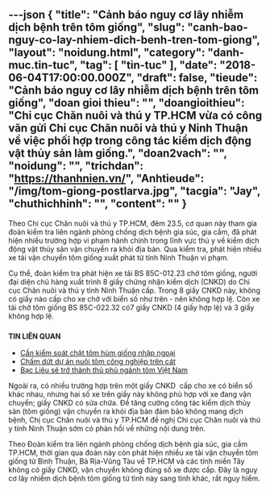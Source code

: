 ---json
{
    "title": "Cảnh báo nguy cơ lây nhiễm dịch bệnh trên tôm giống",
    "slug": "canh-bao-nguy-co-lay-nhiem-dich-benh-tren-tom-giong",
    "layout": "noidung.html",
    "category": "danh-muc.tin-tuc",
    "tag": [
        "tin-tuc"
    ],
    "date": "2018-06-04T17:00:00.000Z",
    "draft": false,
    "tieude": "Cảnh báo nguy cơ lây nhiễm dịch bệnh trên tôm giống",
    "doan gioi thieu": "",
    "doangioithieu": "Chi cục Chăn nuôi và thú y TP.HCM vừa có công văn gửi Chi cục Chăn nuôi và thú y Ninh Thuận về việc phối hợp trong công tác kiểm dịch động vật thủy sản làm giống.",
    "doan2vach": "",
    "noidung": "",
    "trichdan": "https://thanhnien.vn/",
    "Anhtieude": "/img/tom-giong-postlarva.jpg",
    "tacgia": "Jay",
    "chuthichhinh": "",
    "__content__": ""
}
---
<p><span style="font-size:14px">Theo Chi cục Chăn nu&ocirc;i v&agrave; th&uacute; y TP.HCM, đ&ecirc;m 23.5, cơ quan n&agrave;y tham gia đo&agrave;n kiểm tra li&ecirc;n ng&agrave;nh ph&ograve;ng chống dịch bệnh gia s&uacute;c, gia cầm, đ&atilde; ph&aacute;t hiện nhiều trường hợp vi phạm h&agrave;nh ch&iacute;nh trong lĩnh vực th&uacute; y về kiểm dịch động vật thủy sản vận chuyển ra khỏi địa b&agrave;n. Qua kiểm tra, ph&aacute;t hiện nhiều xe tải vận chuyển t&ocirc;m giống xuất ph&aacute;t từ tỉnh Ninh Thuận vi phạm.</span></p>

<p><span style="font-size:14px">Cụ thể, đo&agrave;n kiểm tra ph&aacute;t hiện xe tải BS 85C-012.23 chở t&ocirc;m giống, người đại diện chủ h&agrave;ng xuất tr&igrave;nh 8 giấy chứng nhận kiểm dịch (CNKD) do Chi cục Chăn nu&ocirc;i v&agrave; th&uacute; y tỉnh Ninh Thuận cấp. Trong 8 giấy CNKD n&agrave;y, kh&ocirc;ng c&oacute; giấy n&agrave;o cấp cho xe chở với biển số như tr&ecirc;n - n&ecirc;n kh&ocirc;ng hợp lệ. C&ograve;n xe tải chở t&ocirc;m giống BS 85C-022.32 c&oacute;7 giấy CNKD (4 giấy hợp lệ) v&agrave; 3 giấy kh&ocirc;ng hợp lệ.</span></p>

<h3><span style="font-size:14px">TIN LI&Ecirc;N QUAN</span></h3>

<ul>
	<li><span style="font-size:14px"><a href="https://thanhnien.vn/tai-chinh-kinh-doanh/can-kiem-soat-chat-tom-hum-giong-nhap-ngoai-957216.html" rel="" title="Cần kiểm soát chặt  tôm hùm giống nhập ngoại">Cần kiểm so&aacute;t chặt t&ocirc;m h&ugrave;m giống nhập ngoại</a></span></li>
	<li><span style="font-size:14px"><a href="https://thanhnien.vn/tai-chinh-kinh-doanh/cham-dut-du-an-nuoi-tom-cong-nghiep-tren-cat-952451.html" rel="" title="Chấm dứt dự án nuôi tôm công nghiệp trên cát">Chấm dứt dự &aacute;n nu&ocirc;i t&ocirc;m c&ocirc;ng nghiệp tr&ecirc;n c&aacute;t</a></span></li>
	<li><span style="font-size:14px"><a href="https://thanhnien.vn/tai-chinh-kinh-doanh/bac-lieu-se-tro-thanh-thu-phu-nganh-tom-viet-nam-929559.html" rel="" title="Bạc Liêu sẽ trở thành thủ phủ ngành tôm Việt Nam">Bạc Li&ecirc;u sẽ trở th&agrave;nh thủ phủ ng&agrave;nh t&ocirc;m Việt Nam</a></span></li>
</ul>

<p><span style="font-size:14px">Ngo&agrave;i ra, c&oacute; nhiều trường hợp tr&ecirc;n một giấy CNKD&nbsp; cấp cho xe c&oacute; biển số kh&aacute;c nhau, nhưng hai số xe tr&ecirc;n giấy n&agrave;y kh&ocirc;ng ph&ugrave; hợp với xe đang vận chuyển; giấy CNKD c&oacute; sửa chữa. Để tăng cường c&ocirc;ng t&aacute;c kiểm dịch thủy sản (t&ocirc;m giống) vận chuyển ra khỏi địa b&agrave;n đảm bảo kh&ocirc;ng mang dịch bệnh, Chị cục Chăn nu&ocirc;i v&agrave; th&uacute; y TP.HCM đề nghị Chi cục Chăn nu&ocirc;i v&agrave; th&uacute; y tỉnh Ninh Thuận sớm c&oacute; phản hồi về những nội dung tr&ecirc;n.</span></p>

<p><span style="font-size:14px">Theo Đo&agrave;n kiểm tra li&ecirc;n ng&agrave;nh ph&ograve;ng chống dịch bệnh gia s&uacute;c, gia cầm TP.HCM, thời gian qua đo&agrave;n n&agrave;y c&ograve;n ph&aacute;t hiện nhiều xe tải vận chuyển t&ocirc;m giống từ B&igrave;nh Thuận, B&agrave; Rịa-Vũng T&agrave;u về TP.HCM v&agrave; c&aacute;c tỉnh miền T&acirc;y kh&ocirc;ng c&oacute; giấy CNKD, vận chuyển kh&ocirc;ng đ&uacute;ng số xe được cấp. Đ&acirc;y l&agrave; nguy cơ l&acirc;y nhiễm dịch bệnh t&ocirc;m giống từ tỉnh n&agrave;y sang tỉnh kh&aacute;c, rất nguy hiểm.</span></p>
